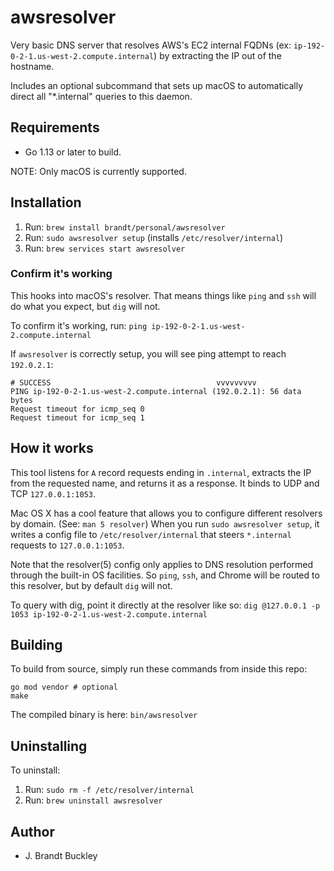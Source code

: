 # awsresolver

Very basic DNS server that resolves AWS's EC2 internal FQDNs (ex: `ip-192-0-2-1.us-west-2.compute.internal`) by extracting the IP out of the hostname.

Includes an optional subcommand that sets up macOS to automatically direct all "*.internal" queries to this daemon.


## Requirements

- Go 1.13 or later to build.

NOTE: Only macOS is currently supported.


## Installation

1. Run: `brew install brandt/personal/awsresolver`
2. Run: `sudo awsresolver setup` (installs `/etc/resolver/internal`)
3. Run: `brew services start awsresolver`

### Confirm it's working

This hooks into macOS's resolver. That means things like `ping` and `ssh` will do what you expect, but `dig` will not.

To confirm it's working, run: `ping ip-192-0-2-1.us-west-2.compute.internal`

If `awsresolver` is correctly setup, you will see ping attempt to reach `192.0.2.1`:

```
# SUCCESS                                     vvvvvvvvv
PING ip-192-0-2-1.us-west-2.compute.internal (192.0.2.1): 56 data bytes
Request timeout for icmp_seq 0
Request timeout for icmp_seq 1
```


## How it works

This tool listens for `A` record requests ending in `.internal`, extracts the IP from the requested name, and returns it as a response. It binds to UDP and TCP `127.0.0.1:1053`.

Mac OS X has a cool feature that allows you to configure different resolvers by domain. (See: `man 5 resolver`) When you run `sudo awsresolver setup`, it writes a config file to `/etc/resolver/internal` that steers `*.internal` requests to `127.0.0.1:1053`.

Note that the resolver(5) config only applies to DNS resolution performed through the built-in OS facilities.  So `ping`, `ssh`, and Chrome will be routed to this resolver, but by default `dig` will not.

To query with dig, point it directly at the resolver like so: `dig @127.0.0.1 -p 1053 ip-192-0-2-1.us-west-2.compute.internal`


## Building

To build from source, simply run these commands from inside this repo:

    go mod vendor # optional
    make

The compiled binary is here: `bin/awsresolver`


## Uninstalling

To uninstall:

1. Run: `sudo rm -f /etc/resolver/internal`
2. Run: `brew uninstall awsresolver`


## Author

- J. Brandt Buckley
